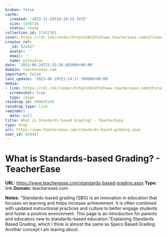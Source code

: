 ```yaml
---
broken: false
cache:
  created: '2023-11-25T14:19:13.747Z'
  size: 1546726
  status: ready
collection_id: 17452361
cover: https://rdl.ink/render/https%3A%2F%2Fwww.teacherease.com%2Fstandards-based-grading.aspx
creator_ref:
  _id: 624427
  avatar: ''
  email: ''
  name: pitosalas
date: '2023-06-29T21:33:30.885000+00:00'
domain: teacherease.com
important: false
last_update: '2023-06-29T21:34:17.780000+00:00'
media:
- link: https://rdl.ink/render/https%3A%2F%2Fwww.teacherease.com%2Fstandards-based-grading.aspx
  screenshot: true
  type: image
raindrop_id: 598635145
raindrop_type: link
reminder:
  date: null
title: What is Standards-based Grading? - TeacherEase
type: drop
url: https://www.teacherease.com/standards-based-grading.aspx
user_id: 624427
---
```


# What is Standards-based Grading? - TeacherEase

**URL:** https://www.teacherease.com/standards-based-grading.aspx
**Type:** link
**Domain:** teacherease.com

**Notes:**
"Standards-based grading (SBG) is an innovation in education that focuses on learning and helps increase achievement. It is often combined with updated instructional practices and culture to better engage students and foster a positive environment. This page is an introduction for parents and educators new to standards-based education."Explaining Standards Based Grading, which I think is almost the same as Specs Based Grading. Another concept I am learing about.
